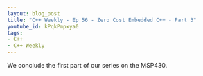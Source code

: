 ```yaml
---
layout: blog_post
title: "C++ Weekly - Ep 56 - Zero Cost Embedded C++ - Part 3"
youtube_id: kPqkPmpxya0
tags:
- C++
- C++ Weekly
---
```


We conclude the first part of our series on the MSP430.
